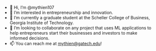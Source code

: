 - 👋 Hi, I’m @mythien107
- 👀 I’m interested in entrepreneurship and innovation.
- 🌱 I’m currently a graduate student at the Scheller College of Business, Georgia Institute of Technology.
- 💞️ I’m looking to collaborate on any project that uses ML applications to help entrepreneurs start their businesses and investors to make informed decisions.
- 📫 You can reach me at mythien@gatech.edu!

<!---
mythien107/mythien107 is a ✨ special ✨ repository because its `README.md` (this file) appears on your GitHub profile.
You can click the Preview link to take a look at your changes.
--->
